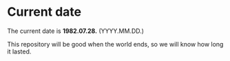# Current date

The current date is **1982.07.28.** (YYYY.MM.DD.)

This repository will be good when the world ends, so we will know how long it lasted.